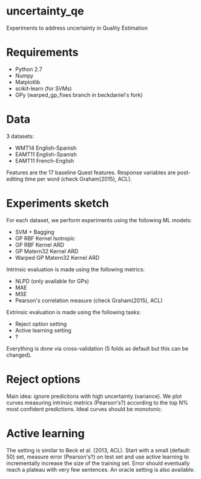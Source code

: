 # uncertainty_qe
Experiments to address uncertainty in Quality Estimation

# Requirements

- Python 2.7
- Numpy
- Matplotlib
- scikit-learn (for SVMs)
- GPy (warped_gp_fixes branch in beckdaniel's fork)

# Data

3 datasets:

- WMT14 English-Spanish
- EAMT11 English-Spanish
- EAMT11 French-English

Features are the 17 baseline Quest features. Response variables are post-editing time per word (check Graham(2015), ACL).

# Experiments sketch

For each dataset, we perform experiments using the following ML models:

- SVM + Bagging
- GP RBF Kernel Isotropic
- GP RBF Kernel ARD
- GP Matern32 Kernel ARD
- Warped GP Matern32 Kernel ARD

Intrinsic evaluation is made using the following metrics:

- NLPD (only available for GPs)
- MAE
- MSE
- Pearson's correlation measure (check Graham(2015), ACL)

Extrinsic evaluation is made using the following tasks:

- Reject option setting
- Active learning setting
- ?

Everything is done via cross-validation (5 folds as default but this can be changed).

# Reject options

Main idea: ignore predicitons with high uncertainty (variance). We plot curves measuring
intrinsic metrics (Pearson's?) according to the top N% most confident predictions. Ideal curves should
be monotonic.

# Active learning

The setting is similar to Beck et al. (2013, ACL). Start with a small (default: 50) set, measure
error (Pearson's?) on test set and use active learning to incrementally increase the size of the
training set. Error should eventually reach a plateau with very few sentences. An oracle setting
is also available.


